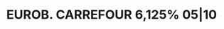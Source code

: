 ---
layout: asset
title: EUROB. CARREFOUR 6,125% 05|10                               
isin: FR0000480691
---